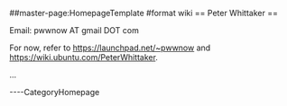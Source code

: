 \#\#master-page:HomepageTemplate \#format wiki == Peter Whittaker ==

Email: pwwnow AT gmail DOT com

For now, refer to <https://launchpad.net/~pwwnow> and
<https://wiki.ubuntu.com/PeterWhittaker>.

...

----CategoryHomepage
